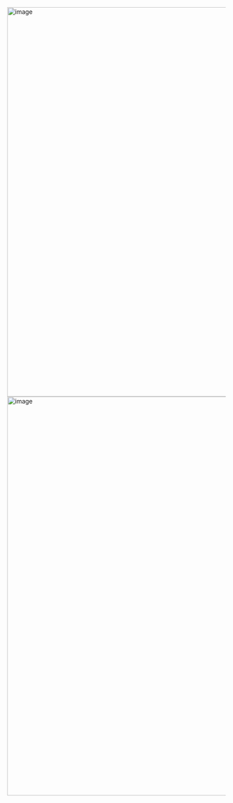 <img width="1600" height="897" alt="image" src="https://github.com/user-attachments/assets/00ca3ec6-799e-4297-91d1-18cce3e3d8af" />

<img width="1600" height="919" alt="image" src="https://github.com/user-attachments/assets/16ab6250-0b79-4159-9a9a-dd84b63edc98" />
